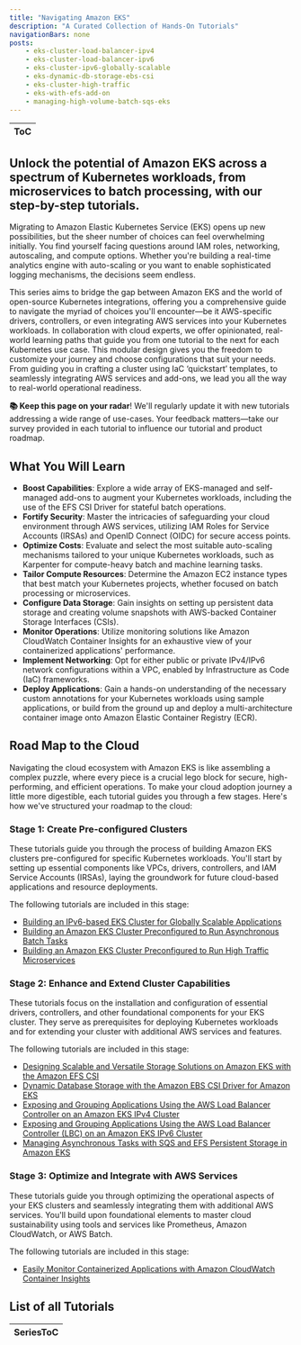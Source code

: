 ```yaml
---
title: "Navigating Amazon EKS"
description: "A Curated Collection of Hands-On Tutorials"
navigationBars: none
posts:
    - eks-cluster-load-balancer-ipv4
    - eks-cluster-load-balancer-ipv6
    - eks-cluster-ipv6-globally-scalable
    - eks-dynamic-db-storage-ebs-csi
    - eks-cluster-high-traffic
    - eks-with-efs-add-on
    - managing-high-volume-batch-sqs-eks
--- 
```

|ToC|
|---|

## Unlock the potential of Amazon EKS across a spectrum of Kubernetes workloads, from microservices to batch processing, with our step-by-step tutorials.

Migrating to Amazon Elastic Kubernetes Service (EKS) opens up new possibilities, but the sheer number of choices can feel overwhelming initially. You find yourself facing questions around IAM roles, networking, autoscaling, and compute options.  Whether you're building a real-time analytics engine with auto-scaling or you want to enable sophisticated logging mechanisms, the decisions seem endless.

This series aims to bridge the gap between Amazon EKS and the world of open-source Kubernetes integrations, offering you a comprehensive guide to navigate the myriad of choices you'll encounter—be it AWS-specific drivers, controllers, or even integrating AWS services into your Kubernetes workloads. In collaboration with cloud experts, we offer opinionated, real-world learning paths that guide you from one tutorial to the next for each Kubernetes use case. This modular design gives you the freedom to customize your journey and choose configurations that suit your needs. From guiding you in crafting a cluster using IaC ‘quickstart’ templates, to seamlessly integrating AWS services and add-ons, we lead you all the way to real-world operational readiness.

**📚 Keep this page on your radar**! We'll regularly update it with new tutorials addressing a wide range of use-cases. Your feedback matters—take our survey provided in each tutorial to influence our tutorial and product roadmap.

## **What You Will Learn**

* **Boost Capabilities**: Explore a wide array of EKS-managed and self-managed add-ons to augment your Kubernetes workloads, including the use of the EFS CSI Driver for stateful batch operations.
* **Fortify Security**: Master the intricacies of safeguarding your cloud environment through AWS services, utilizing IAM Roles for Service Accounts (IRSAs) and OpenID Connect (OIDC) for secure access points.
* **Optimize Costs**: Evaluate and select the most suitable auto-scaling mechanisms tailored to your unique Kubernetes workloads, such as Karpenter for compute-heavy batch and machine learning tasks.
* **Tailor Compute Resources**: Determine the Amazon EC2 instance types that best match your Kubernetes projects, whether focused on batch processing or microservices.
* **Configure Data Storage**: Gain insights on setting up persistent data storage and creating volume snapshots with AWS-backed Container Storage Interfaces (CSIs).
* **Monitor Operations**: Utilize monitoring solutions like Amazon CloudWatch Container Insights for an exhaustive view of your containerized applications' performance.
* **Implement Networking**: Opt for either public or private IPv4/IPv6 network configurations within a VPC, enabled by Infrastructure as Code (IaC) frameworks.
* **Deploy Applications**: Gain a hands-on understanding of the necessary custom annotations for your Kubernetes workloads using sample applications, or build from the ground up and deploy a multi-architecture container image onto Amazon Elastic Container Registry (ECR).

## **Road Map to the Cloud**

Navigating the cloud ecosystem with Amazon EKS is like assembling a complex puzzle, where every piece is a crucial lego block for secure, high-performing, and efficient operations. To make your cloud adoption journey a little more digestible, each tutorial guides you through a few stages. Here's how we've structured your roadmap to the cloud:

### Stage 1: Create Pre-configured Clusters

These tutorials guide you through the process of building Amazon EKS clusters pre-configured for specific Kubernetes workloads. You'll start by setting up essential components like VPCs, drivers, controllers, and IAM Service Accounts (IRSAs), laying the groundwork for future cloud-based applications and resource deployments.

The following tutorials are included in this stage:

* [Building an IPv6-based EKS Cluster for Globally Scalable Applications](/tutorials/navigating-amazon-eks/eks-cluster-ipv6-globally-scalable)
* [Building an Amazon EKS Cluster Preconfigured to Run Asynchronous Batch Tasks](/tutorials/navigating-amazon-eks/eks-cluster-batch-processing)
* [Building an Amazon EKS Cluster Preconfigured to Run High Traffic Microservices](/tutorials/navigating-amazon-eks/eks-cluster-high-traffic)

### Stage 2: Enhance and Extend Cluster Capabilities

These tutorials focus on the installation and configuration of essential drivers, controllers, and other foundational components for your EKS cluster. They serve as prerequisites for deploying Kubernetes workloads and for extending your cluster with additional AWS services and features.

The following tutorials are included in this stage:

* [Designing Scalable and Versatile Storage Solutions on Amazon EKS with the Amazon EFS CSI](/tutorials/navigating-amazon-eks/eks-with-efs-add-on/)
* [Dynamic Database Storage with the Amazon EBS CSI Driver for Amazon EKS](/tutorials/navigating-amazon-eks/eks-dynamic-db-storage-ebs-csi)
* [Exposing and Grouping Applications Using the AWS Load Balancer Controller on an Amazon EKS IPv4 Cluster](/tutorials/navigating-amazon-eks/eks-cluster-load-balancer-ipv4)
* [Exposing and Grouping Applications Using the AWS Load Balancer Controller (LBC) on an Amazon EKS IPv6 Cluster](/tutorials/navigating-amazon-eks/eks-cluster-load-balancer-ipv6)
* [Managing Asynchronous Tasks with SQS and EFS Persistent Storage in Amazon EKS](/tutorials/navigating-amazon-eks/managing-high-volume-batch-sqs-eks)

### Stage 3: Optimize and Integrate with AWS Services

These tutorials guide you through optimizing the operational aspects of your EKS clusters and seamlessly integrating them with additional AWS services. You'll build upon foundational elements to master cloud sustainability using tools and services like Prometheus, Amazon CloudWatch, or AWS Batch.

The following tutorials are included in this stage:

* [Easily Monitor Containerized Applications with Amazon CloudWatch Container Insights](/tutorials/navigating-amazon-eks/eks-monitor-containerized-applications)

## List of all Tutorials

|SeriesToC|
|---------|

